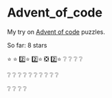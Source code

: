 # Advent_of_code

My try on [Advent of code](https://adventofcode.com/2022) puzzles.

So far: 8 stars

:star: :star: :two::star: :two::star: :negative_squared_cross_mark: :two::star: :grey_question: :grey_question: :grey_question: :grey_question:

:grey_question: :grey_question: :grey_question: :grey_question: :grey_question: :grey_question: :grey_question: :grey_question: :grey_question: :grey_question:

:grey_question: :grey_question: :grey_question: :grey_question:
